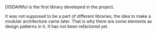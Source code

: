 DISDAINful is the first library developed in the project.

It was not supposed to be a part of different libraries, the idea to make a modular architecture came later. That is why there are some elements as design patterns in it. It has not been refactored yet.
